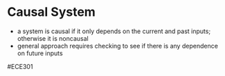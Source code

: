 # Causal System
- a system is causal if it only depends on the current and past inputs; otherwise it is noncausal
- general approach requires checking to see if there is any dependence on future inputs

#ECE301 